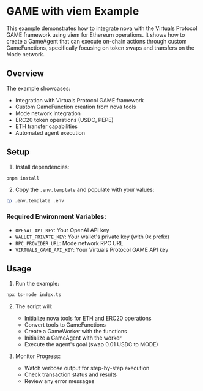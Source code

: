 # GAME with viem Example

This example demonstrates how to integrate nova with the Virtuals Protocol GAME framework using viem for Ethereum operations. It shows how to create a GameAgent that can execute on-chain actions through custom GameFunctions, specifically focusing on token swaps and transfers on the Mode network.

## Overview
The example showcases:
- Integration with Virtuals Protocol GAME framework
- Custom GameFunction creation from nova tools
- Mode network integration
- ERC20 token operations (USDC, PEPE)
- ETH transfer capabilities
- Automated agent execution

## Setup

1. Install dependencies:
```bash
pnpm install
```

2. Copy the `.env.template` and populate with your values:
```bash
cp .env.template .env
```

### Required Environment Variables:
- `OPENAI_API_KEY`: Your OpenAI API key
- `WALLET_PRIVATE_KEY`: Your wallet's private key (with 0x prefix)
- `RPC_PROVIDER_URL`: Mode network RPC URL
- `VIRTUALS_GAME_API_KEY`: Your Virtuals Protocol GAME API key

## Usage

1. Run the example:
```bash
npx ts-node index.ts
```

2. The script will:
   - Initialize nova tools for ETH and ERC20 operations
   - Convert tools to GameFunctions
   - Create a GameWorker with the functions
   - Initialize a GameAgent with the worker
   - Execute the agent's goal (swap 0.01 USDC to MODE)

3. Monitor Progress:
   - Watch verbose output for step-by-step execution
   - Check transaction status and results
   - Review any error messages
